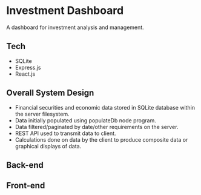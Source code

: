 # Investment Dashboard
A dashboard for investment analysis and management.

## Tech
- SQLite
- Express.js
- React.js

## Overall System Design

- Financial securities and economic data stored in SQLite database within the server filesystem.
- Data initially populated using populateDb node program.
- Data filtered/paginated by date/other requirements on the server.
- REST API used to transmit data to client.
- Calculations done on data by the client to produce composite data or graphical displays of data.

## Back-end

## Front-end